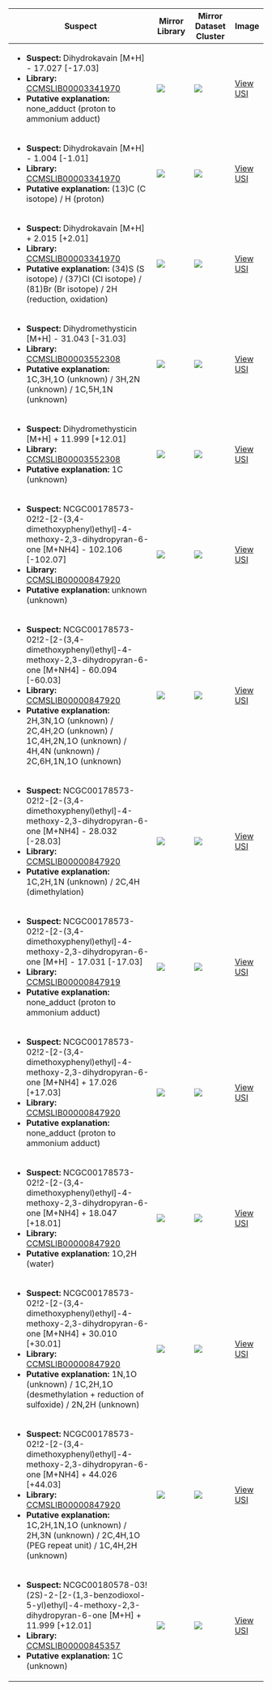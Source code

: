 Suspect | Mirror Library | Mirror Dataset Cluster | Image
--- | --- | --- | ---
<ul><li><b>Suspect:</b> Dihydrokavain [M+H] -  17.027 [-17.03]</li><li><b>Library:</b> [CCMSLIB00003341970](https://gnps.ucsd.edu/ProteoSAFe/gnpslibraryspectrum.jsp?SpectrumID=CCMSLIB00003341970)</li><li><b>Putative explanation:</b> none_adduct (proton to ammonium adduct)</li></ul> | ![](https://metabolomics-usi.ucsd.edu/svg/mirror?usi1=mzspec:MSV000083274:PiperMethysticum_Honokane_Stem.mzML:scan:7546&usi2=mzspec:GNPSLIBRARY:CCMSLIB00003341970&mz_min=50&mz_max=500) | ![](https://metabolomics-usi.ucsd.edu/svg/mirror?usi1=mzspec:MSV000083274:PiperMethysticum_Honokane_Stem.mzML:scan:7546&usi2=mzspec:MSV000084314:MSV000083274.mgf:scan:863&mz_min=50&mz_max=500) | [View USI](https://metabolomics-usi.ucsd.edu/svg/?usi=mzspec:MSV000083274:PiperMethysticum_Honokane_Stem.mzML:scan:7546&mz_min=50&mz_max=500)
<ul><li><b>Suspect:</b> Dihydrokavain [M+H] -   1.004 [-1.01]</li><li><b>Library:</b> [CCMSLIB00003341970](https://gnps.ucsd.edu/ProteoSAFe/gnpslibraryspectrum.jsp?SpectrumID=CCMSLIB00003341970)</li><li><b>Putative explanation:</b> (13)C (C isotope) / H (proton)</li></ul> | ![](https://metabolomics-usi.ucsd.edu/svg/mirror?usi1=mzspec:MSV000083274:PiperMethysticum_Honokane_Stem.mzML:scan:7542&usi2=mzspec:GNPSLIBRARY:CCMSLIB00003341970&mz_min=50&mz_max=500) | ![](https://metabolomics-usi.ucsd.edu/svg/mirror?usi1=mzspec:MSV000083274:PiperMethysticum_Honokane_Stem.mzML:scan:7542&usi2=mzspec:MSV000084314:MSV000083274.mgf:scan:863&mz_min=50&mz_max=500) | [View USI](https://metabolomics-usi.ucsd.edu/svg/?usi=mzspec:MSV000083274:PiperMethysticum_Honokane_Stem.mzML:scan:7542&mz_min=50&mz_max=500)
<ul><li><b>Suspect:</b> Dihydrokavain [M+H] +   2.015 [+2.01]</li><li><b>Library:</b> [CCMSLIB00003341970](https://gnps.ucsd.edu/ProteoSAFe/gnpslibraryspectrum.jsp?SpectrumID=CCMSLIB00003341970)</li><li><b>Putative explanation:</b> (34)S (S isotope) / (37)Cl (Cl isotope) / (81)Br (Br isotope) / 2H (reduction, oxidation)</li></ul> | ![](https://metabolomics-usi.ucsd.edu/svg/mirror?usi1=mzspec:MSV000083274:PiperMethysticum_Honokane_Leaf.mzML:scan:5376&usi2=mzspec:GNPSLIBRARY:CCMSLIB00003341970&mz_min=50&mz_max=500) | ![](https://metabolomics-usi.ucsd.edu/svg/mirror?usi1=mzspec:MSV000083274:PiperMethysticum_Honokane_Leaf.mzML:scan:5376&usi2=mzspec:MSV000084314:MSV000083274.mgf:scan:863&mz_min=50&mz_max=500) | [View USI](https://metabolomics-usi.ucsd.edu/svg/?usi=mzspec:MSV000083274:PiperMethysticum_Honokane_Leaf.mzML:scan:5376&mz_min=50&mz_max=500)
<ul><li><b>Suspect:</b> Dihydromethysticin [M+H] -  31.043 [-31.03]</li><li><b>Library:</b> [CCMSLIB00003552308](https://gnps.ucsd.edu/ProteoSAFe/gnpslibraryspectrum.jsp?SpectrumID=CCMSLIB00003552308)</li><li><b>Putative explanation:</b> 1C,3H,1O (unknown) / 3H,2N (unknown) / 1C,5H,1N (unknown)</li></ul> | ![](https://metabolomics-usi.ucsd.edu/svg/mirror?usi1=mzspec:MSV000083274:PiperMethysticum_Honokane_Leaf.mzML:scan:7376&usi2=mzspec:GNPSLIBRARY:CCMSLIB00003552308&mz_min=50&mz_max=500) | ![](https://metabolomics-usi.ucsd.edu/svg/mirror?usi1=mzspec:MSV000083274:PiperMethysticum_Honokane_Leaf.mzML:scan:7376&usi2=mzspec:MSV000084314:MSV000083274.mgf:scan:1952&mz_min=50&mz_max=500) | [View USI](https://metabolomics-usi.ucsd.edu/svg/?usi=mzspec:MSV000083274:PiperMethysticum_Honokane_Leaf.mzML:scan:7376&mz_min=50&mz_max=500)
<ul><li><b>Suspect:</b> Dihydromethysticin [M+H] +  11.999 [+12.01]</li><li><b>Library:</b> [CCMSLIB00003552308](https://gnps.ucsd.edu/ProteoSAFe/gnpslibraryspectrum.jsp?SpectrumID=CCMSLIB00003552308)</li><li><b>Putative explanation:</b> 1C (unknown)</li></ul> | ![](https://metabolomics-usi.ucsd.edu/svg/mirror?usi1=mzspec:MSV000083274:PiperMethysticum_Honokane_Stem.mzML:scan:4547&usi2=mzspec:GNPSLIBRARY:CCMSLIB00003552308&mz_min=50&mz_max=500) | ![](https://metabolomics-usi.ucsd.edu/svg/mirror?usi1=mzspec:MSV000083274:PiperMethysticum_Honokane_Stem.mzML:scan:4547&usi2=mzspec:MSV000084314:MSV000083274.mgf:scan:1956&mz_min=50&mz_max=500) | [View USI](https://metabolomics-usi.ucsd.edu/svg/?usi=mzspec:MSV000083274:PiperMethysticum_Honokane_Stem.mzML:scan:4547&mz_min=50&mz_max=500)
<ul><li><b>Suspect:</b> NCGC00178573-02!2-[2-(3,4-dimethoxyphenyl)ethyl]-4-methoxy-2,3-dihydropyran-6-one [M+NH4] - 102.106 [-102.07]</li><li><b>Library:</b> [CCMSLIB00000847920](https://gnps.ucsd.edu/ProteoSAFe/gnpslibraryspectrum.jsp?SpectrumID=CCMSLIB00000847920)</li><li><b>Putative explanation:</b> unknown (unknown)</li></ul> | ![](https://metabolomics-usi.ucsd.edu/svg/mirror?usi1=mzspec:MSV000080492:A2_GA2_01_2601.mzML:scan:598&usi2=mzspec:GNPSLIBRARY:CCMSLIB00000847920&mz_min=50&mz_max=500) | ![](https://metabolomics-usi.ucsd.edu/svg/mirror?usi1=mzspec:MSV000080492:A2_GA2_01_2601.mzML:scan:598&usi2=mzspec:MSV000084314:MSV000080492.mgf:scan:83767&mz_min=50&mz_max=500) | [View USI](https://metabolomics-usi.ucsd.edu/svg/?usi=mzspec:MSV000080492:A2_GA2_01_2601.mzML:scan:598&mz_min=50&mz_max=500)
<ul><li><b>Suspect:</b> NCGC00178573-02!2-[2-(3,4-dimethoxyphenyl)ethyl]-4-methoxy-2,3-dihydropyran-6-one [M+NH4] -  60.094 [-60.03]</li><li><b>Library:</b> [CCMSLIB00000847920](https://gnps.ucsd.edu/ProteoSAFe/gnpslibraryspectrum.jsp?SpectrumID=CCMSLIB00000847920)</li><li><b>Putative explanation:</b> 2H,3N,1O (unknown) / 2C,4H,2O (unknown) / 1C,4H,2N,1O (unknown) / 4H,4N (unknown) / 2C,6H,1N,1O (unknown)</li></ul> | ![](https://metabolomics-usi.ucsd.edu/svg/mirror?usi1=mzspec:MSV000080492:C7_RC7_01_2929.mzML:scan:542&usi2=mzspec:GNPSLIBRARY:CCMSLIB00000847920&mz_min=50&mz_max=500) | ![](https://metabolomics-usi.ucsd.edu/svg/mirror?usi1=mzspec:MSV000080492:C7_RC7_01_2929.mzML:scan:542&usi2=mzspec:MSV000084314:MSV000080492.mgf:scan:83767&mz_min=50&mz_max=500) | [View USI](https://metabolomics-usi.ucsd.edu/svg/?usi=mzspec:MSV000080492:C7_RC7_01_2929.mzML:scan:542&mz_min=50&mz_max=500)
<ul><li><b>Suspect:</b> NCGC00178573-02!2-[2-(3,4-dimethoxyphenyl)ethyl]-4-methoxy-2,3-dihydropyran-6-one [M+NH4] -  28.032 [-28.03]</li><li><b>Library:</b> [CCMSLIB00000847920](https://gnps.ucsd.edu/ProteoSAFe/gnpslibraryspectrum.jsp?SpectrumID=CCMSLIB00000847920)</li><li><b>Putative explanation:</b> 1C,2H,1N (unknown) / 2C,4H (dimethylation)</li></ul> | ![](https://metabolomics-usi.ucsd.edu/svg/mirror?usi1=mzspec:MSV000083274:PiperMethysticum_Honokane_Stem.mzML:scan:6556&usi2=mzspec:GNPSLIBRARY:CCMSLIB00000847920&mz_min=50&mz_max=500) | ![](https://metabolomics-usi.ucsd.edu/svg/mirror?usi1=mzspec:MSV000083274:PiperMethysticum_Honokane_Stem.mzML:scan:6556&usi2=mzspec:MSV000084314:MSV000083274.mgf:scan:2386&mz_min=50&mz_max=500) | [View USI](https://metabolomics-usi.ucsd.edu/svg/?usi=mzspec:MSV000083274:PiperMethysticum_Honokane_Stem.mzML:scan:6556&mz_min=50&mz_max=500)
<ul><li><b>Suspect:</b> NCGC00178573-02!2-[2-(3,4-dimethoxyphenyl)ethyl]-4-methoxy-2,3-dihydropyran-6-one [M+H] -  17.031 [-17.03]</li><li><b>Library:</b> [CCMSLIB00000847919](https://gnps.ucsd.edu/ProteoSAFe/gnpslibraryspectrum.jsp?SpectrumID=CCMSLIB00000847919)</li><li><b>Putative explanation:</b> none_adduct (proton to ammonium adduct)</li></ul> | ![](https://metabolomics-usi.ucsd.edu/svg/mirror?usi1=mzspec:MSV000080492:A2_GA2_01_2900.mzML:scan:414&usi2=mzspec:GNPSLIBRARY:CCMSLIB00000847919&mz_min=50&mz_max=500) | ![](https://metabolomics-usi.ucsd.edu/svg/mirror?usi1=mzspec:MSV000080492:A2_GA2_01_2900.mzML:scan:414&usi2=mzspec:MSV000084314:MSV000080492.mgf:scan:82777&mz_min=50&mz_max=500) | [View USI](https://metabolomics-usi.ucsd.edu/svg/?usi=mzspec:MSV000080492:A2_GA2_01_2900.mzML:scan:414&mz_min=50&mz_max=500)
<ul><li><b>Suspect:</b> NCGC00178573-02!2-[2-(3,4-dimethoxyphenyl)ethyl]-4-methoxy-2,3-dihydropyran-6-one [M+NH4] +  17.026 [+17.03]</li><li><b>Library:</b> [CCMSLIB00000847920](https://gnps.ucsd.edu/ProteoSAFe/gnpslibraryspectrum.jsp?SpectrumID=CCMSLIB00000847920)</li><li><b>Putative explanation:</b> none_adduct (proton to ammonium adduct)</li></ul> | ![](https://metabolomics-usi.ucsd.edu/svg/mirror?usi1=mzspec:MSV000083274:PiperMethysticum_Honokane_Stem.mzML:scan:6578&usi2=mzspec:GNPSLIBRARY:CCMSLIB00000847920&mz_min=50&mz_max=500) | ![](https://metabolomics-usi.ucsd.edu/svg/mirror?usi1=mzspec:MSV000083274:PiperMethysticum_Honokane_Stem.mzML:scan:6578&usi2=mzspec:MSV000084314:MSV000083274.mgf:scan:2386&mz_min=50&mz_max=500) | [View USI](https://metabolomics-usi.ucsd.edu/svg/?usi=mzspec:MSV000083274:PiperMethysticum_Honokane_Stem.mzML:scan:6578&mz_min=50&mz_max=500)
<ul><li><b>Suspect:</b> NCGC00178573-02!2-[2-(3,4-dimethoxyphenyl)ethyl]-4-methoxy-2,3-dihydropyran-6-one [M+NH4] +  18.047 [+18.01]</li><li><b>Library:</b> [CCMSLIB00000847920](https://gnps.ucsd.edu/ProteoSAFe/gnpslibraryspectrum.jsp?SpectrumID=CCMSLIB00000847920)</li><li><b>Putative explanation:</b> 1O,2H (water)</li></ul> | ![](https://metabolomics-usi.ucsd.edu/svg/mirror?usi1=mzspec:MSV000080492:G8_RG8_01_2777.mzML:scan:419&usi2=mzspec:GNPSLIBRARY:CCMSLIB00000847920&mz_min=50&mz_max=500) | ![](https://metabolomics-usi.ucsd.edu/svg/mirror?usi1=mzspec:MSV000080492:G8_RG8_01_2777.mzML:scan:419&usi2=mzspec:MSV000084314:MSV000080492.mgf:scan:83767&mz_min=50&mz_max=500) | [View USI](https://metabolomics-usi.ucsd.edu/svg/?usi=mzspec:MSV000080492:G8_RG8_01_2777.mzML:scan:419&mz_min=50&mz_max=500)
<ul><li><b>Suspect:</b> NCGC00178573-02!2-[2-(3,4-dimethoxyphenyl)ethyl]-4-methoxy-2,3-dihydropyran-6-one [M+NH4] +  30.010 [+30.01]</li><li><b>Library:</b> [CCMSLIB00000847920](https://gnps.ucsd.edu/ProteoSAFe/gnpslibraryspectrum.jsp?SpectrumID=CCMSLIB00000847920)</li><li><b>Putative explanation:</b> 1N,1O (unknown) / 1C,2H,1O (desmethylation + reduction of sulfoxide) / 2N,2H (unknown)</li></ul> | ![](https://metabolomics-usi.ucsd.edu/svg/mirror?usi1=mzspec:MSV000083274:PiperMethysticum_Honokane_Stem.mzML:scan:7470&usi2=mzspec:GNPSLIBRARY:CCMSLIB00000847920&mz_min=50&mz_max=500) | ![](https://metabolomics-usi.ucsd.edu/svg/mirror?usi1=mzspec:MSV000083274:PiperMethysticum_Honokane_Stem.mzML:scan:7470&usi2=mzspec:MSV000084314:MSV000083274.mgf:scan:2386&mz_min=50&mz_max=500) | [View USI](https://metabolomics-usi.ucsd.edu/svg/?usi=mzspec:MSV000083274:PiperMethysticum_Honokane_Stem.mzML:scan:7470&mz_min=50&mz_max=500)
<ul><li><b>Suspect:</b> NCGC00178573-02!2-[2-(3,4-dimethoxyphenyl)ethyl]-4-methoxy-2,3-dihydropyran-6-one [M+NH4] +  44.026 [+44.03]</li><li><b>Library:</b> [CCMSLIB00000847920](https://gnps.ucsd.edu/ProteoSAFe/gnpslibraryspectrum.jsp?SpectrumID=CCMSLIB00000847920)</li><li><b>Putative explanation:</b> 1C,2H,1N,1O (unknown) / 2H,3N (unknown) / 2C,4H,1O (PEG repeat unit) / 1C,4H,2H (unknown)</li></ul> | ![](https://metabolomics-usi.ucsd.edu/svg/mirror?usi1=mzspec:MSV000083274:PiperMethysticum_Honokane_Stem.mzML:scan:5367&usi2=mzspec:GNPSLIBRARY:CCMSLIB00000847920&mz_min=50&mz_max=500) | ![](https://metabolomics-usi.ucsd.edu/svg/mirror?usi1=mzspec:MSV000083274:PiperMethysticum_Honokane_Stem.mzML:scan:5367&usi2=mzspec:MSV000084314:MSV000083274.mgf:scan:2386&mz_min=50&mz_max=500) | [View USI](https://metabolomics-usi.ucsd.edu/svg/?usi=mzspec:MSV000083274:PiperMethysticum_Honokane_Stem.mzML:scan:5367&mz_min=50&mz_max=500)
<ul><li><b>Suspect:</b> NCGC00180578-03!(2S)-2-[2-(1,3-benzodioxol-5-yl)ethyl]-4-methoxy-2,3-dihydropyran-6-one [M+H] +  11.999 [+12.01]</li><li><b>Library:</b> [CCMSLIB00000845357](https://gnps.ucsd.edu/ProteoSAFe/gnpslibraryspectrum.jsp?SpectrumID=CCMSLIB00000845357)</li><li><b>Putative explanation:</b> 1C (unknown)</li></ul> | ![](https://metabolomics-usi.ucsd.edu/svg/mirror?usi1=mzspec:MSV000083274:PiperMethysticum_Honokane_Stem.mzML:scan:4547&usi2=mzspec:GNPSLIBRARY:CCMSLIB00000845357&mz_min=50&mz_max=500) | ![](https://metabolomics-usi.ucsd.edu/svg/mirror?usi1=mzspec:MSV000083274:PiperMethysticum_Honokane_Stem.mzML:scan:4547&usi2=mzspec:MSV000084314:MSV000083274.mgf:scan:1959&mz_min=50&mz_max=500) | [View USI](https://metabolomics-usi.ucsd.edu/svg/?usi=mzspec:MSV000083274:PiperMethysticum_Honokane_Stem.mzML:scan:4547&mz_min=50&mz_max=500)